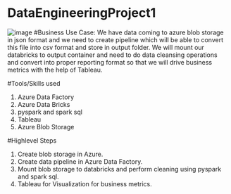 # DataEngineeringProject1
![image](https://user-images.githubusercontent.com/80721127/190935704-95800e00-871e-45ea-92af-f82672081be9.png)
#Business Use Case: 
	We have data coming to azure blob storage in json format and we need to create pipeline which will be able to convert this file into csv format and store in output folder. We will mount our databricks to output container and need to do data cleansing operations and convert into proper reporting format so that we will drive business metrics with the help of Tableau.
  
#Tools/Skills used
1. Azure Data Factory
2. Azure Data Bricks
3. pyspark and spark sql
4. Tableau
5. Azure Blob Storage

#Highlevel Steps 
1. Create blob storage in Azure.
2. Create data pipeline in Azure Data Factory.
3. Mount blob storage to databricks and perform cleaning using pyspark and spark sql.
4. Tableau for Visualization for business metrics.
